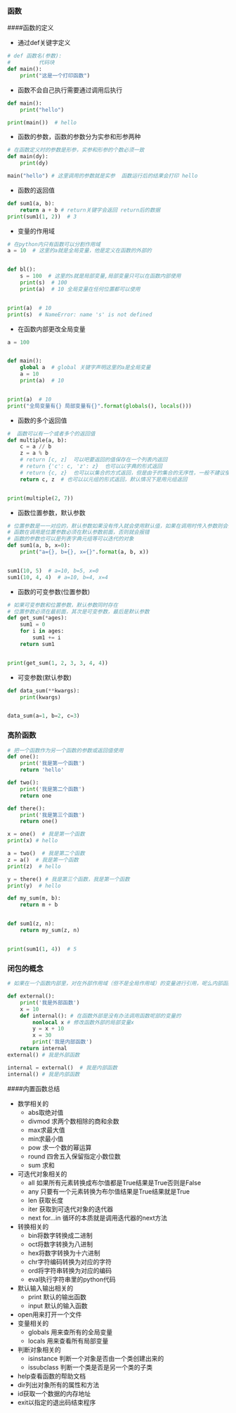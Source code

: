 ### 函数
####函数的定义
- 通过def关键字定义
```python
# def 函数名(参数):
#         代码块
def main():
    print("这是一个打印函数")
```
- 函数不会自己执行需要通过调用后执行
```python
def main():
    print("hello")

print(main())  # hello
```
- 函数的参数，函数的参数分为实参和形参两种
```python
# 在函数定义时的参数是形参，实参和形参的个数必须一致
def main(dy):
    print(dy)

main("hello") # 这里调用的参数就是实参  函数运行后的结果会打印 hello
```
- 函数的返回值
```python
def sum1(a, b):
    return a + b # return关键字会返回 return后的数据
print(sum1(1, 2))  # 3
```
- 变量的作用域
```python
# 在python内只有函数可以分割作用域
a = 10  # 这里的a就是全局变量，他是定义在函数的外部的


def bl():
    s = 100  # 这里的s就是局部变量,局部变量只可以在函数内部使用
    print(s)  # 100
    print(a)  # 10 全局变量在任何位置都可以使用


print(a)  # 10
print(s)  # NameError: name 's' is not defined
```
- 在函数内部更改全局变量
```python
a = 100


def main():
    global a  # global 关键字声明这里的a是全局变量
    a = 10
    print(a)  # 10


print(a)  # 10
print("全局变量有{} 局部变量有{}".format(globals(), locals()))
```
- 函数的多个返回值
```python
#  函数可以有一个或者多个的返回值
def multiple(a, b):
    c = a // b
    z = a % b
    # return [c, z]  可以吧要返回的值保存在一个列表内返回
    # return {'c': c, 'z': z}  也可以以字典的形式返回
    # return {c, z}  也可以以集合的方式返回，但是由于的集合的无序性，一般不建议使用集合
    return c, z  # 也可以以元组的形式返回，默认情况下是用元组返回


print(multiple(2, 7))
```
- 函数位置参数，默认参数
```python
# 位置参数是一一对应的，默认参数如果没有传入就会使用默认值，如果在调用时传入参数则会使用传入的参数
# 函数在调用是位置参数必须在默认参数前面，否则就会报错
# 函数的参数也可以是列表字典元组等可以迭代的对象
def sum1(a, b, x=0):
    print("a={}, b={}, x={}".format(a, b, x))


sum1(10, 5)  # a=10, b=5, x=0
sum1(10, 4, 4)  # a=10, b=4, x=4
```
- 函数的可变参数(位置参数)
```python
# 如果可变参数和位置参数，默认参数同时存在
# 位置参数必须在最前面，其次是可变参数，最后是默认参数
def get_sum(*ages):
    sum1 = 0
    for i in ages:
        sum1 += i
    return sum1


print(get_sum(1, 2, 3, 3, 4, 4))
```
- 可变参数(默认参数)
```python
def data_sum(**kwargs):
    print(kwargs)


data_sum(a=1, b=2, c=3)
```

### 高阶函数
```python
# 把一个函数作为另一个函数的参数或返回值使用
def one():
    print('我是第一个函数')
    return 'hello'

def two():
    print('我是第二个函数')
    return one

def there():
    print('我是第三个函数')
    return one()

x = one()  # 我是第一个函数
print(x) # hello

a = two()  # 我是第二个函数
z = a()  # 我是第一个函数
print(z)  # hello

y = there() # 我是第三个函数，我是第一个函数
print(y)  # hello

def my_sum(m, b):
    return m + b


def sum1(z, n):
    return my_sum(z, n)


print(sum1(1, 4))  # 5
```

### 闭包的概念
```python
# 如果在一个函数内部里，对在外部作用域（但不是全局作用域）的变量进行引用，呢么内部函数就认为是闭包

def external():
    print('我是外部函数')
    x = 10
    def internal(): # 在函数外部是没有办法调用函数呢部的变量的 
        nonlocal x # 修改函数外部的局部变量x
        y = x + 10
        x = 30
        print('我是内部函数')
    return internal
external() # 我是外部函数

internal = external()  # 我是内部函数
internal() # 我是内部函数
```

####内置函数总结
- 数学相关的
    - abs取绝对值
    - divmod 求两个数相除的商和余数
    - max求最大值
    - min求最小值
    - pow 求一个数的幂运算
    - round 四舍五入保留指定小数位数
    - sum 求和
- 可迭代对象相关的
    - all 如果所有元素转换成布尔值都是True结果是True否则是False
    - any 只要有一个元素转换为布尔值结果是True结果就是True
    - len 获取长度
    - iter 获取到可迭代对象的迭代器
    - next for...in 循环的本质就是调用迭代器的next方法
- 转换相关的
    - bin将数字转换成二进制
    - oct将数字转换为八进制
    - hex将数字转换为十六进制
    - chr字符编码转换为对应的字符
    - ord将字符串转换为对应的编码
    - eval执行字符串里的python代码
- 默认输入输出相关的
    - print 默认的输出函数
    - input 默认的输入函数
- open用来打开一个文件
- 变量相关的
    - globals 用来查所有的全局变量
    - locals 用来查看所有局部变量
- 判断对象相关的
    - isinstance 判断一个对象是否由一个类创建出来的
    - issubclass 判断一个类是否是另一个类的子类
- help查看函数的帮助文档
- dir列出对象所有的属性和方法
- id获取一个数据的内存地址
- exit以指定的退出码结束程序